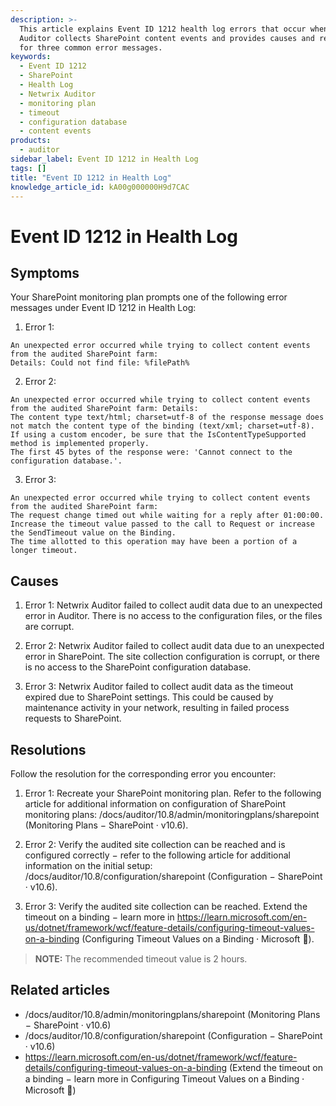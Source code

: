 ```yaml
---
description: >-
  This article explains Event ID 1212 health log errors that occur when Netwrix
  Auditor collects SharePoint content events and provides causes and resolutions
  for three common error messages.
keywords:
  - Event ID 1212
  - SharePoint
  - Health Log
  - Netwrix Auditor
  - monitoring plan
  - timeout
  - configuration database
  - content events
products:
  - auditor
sidebar_label: Event ID 1212 in Health Log
tags: []
title: "Event ID 1212 in Health Log"
knowledge_article_id: kA00g000000H9d7CAC
---
```


# Event ID 1212 in Health Log

## Symptoms

Your SharePoint monitoring plan prompts one of the following error messages under Event ID 1212 in Health Log:

1. Error 1:

```
An unexpected error occurred while trying to collect content events from the audited SharePoint farm:
Details: Could not find file: %filePath%
```

2. Error 2:

```
An unexpected error occurred while trying to collect content events from the audited SharePoint farm: Details: 
The content type text/html; charset=utf-8 of the response message does not match the content type of the binding (text/xml; charset=utf-8).
If using a custom encoder, be sure that the IsContentTypeSupported method is implemented properly.
The first 45 bytes of the response were: 'Cannot connect to the configuration database.'.
```

3. Error 3:

```
An unexpected error occurred while trying to collect content events from the audited SharePoint farm:
The request change timed out while waiting for a reply after 01:00:00.
Increase the timeout value passed to the call to Request or increase the SendTimeout value on the Binding.
The time allotted to this operation may have been a portion of a longer timeout.
```

## Causes

1. Error 1: Netwrix Auditor failed to collect audit data due to an unexpected error in Auditor. There is no access to the configuration files, or the files are corrupt.

2. Error 2: Netwrix Auditor failed to collect audit data due to an unexpected error in SharePoint. The site collection configuration is corrupt, or there is no access to the SharePoint configuration database.

3. Error 3: Netwrix Auditor failed to collect audit data as the timeout expired due to SharePoint settings. This could be caused by maintenance activity in your network, resulting in failed process requests to SharePoint.

## Resolutions

Follow the resolution for the corresponding error you encounter:

1. Error 1: Recreate your SharePoint monitoring plan. Refer to the following article for additional information on configuration of SharePoint monitoring plans: /docs/auditor/10.8/admin/monitoringplans/sharepoint (Monitoring Plans − SharePoint · v10.6).

2. Error 2: Verify the audited site collection can be reached and is configured correctly − refer to the following article for additional information on the initial setup: /docs/auditor/10.8/configuration/sharepoint (Configuration − SharePoint · v10.6).

3. Error 3: Verify the audited site collection can be reached. Extend the timeout on a binding − learn more in https://learn.microsoft.com/en-us/dotnet/framework/wcf/feature-details/configuring-timeout-values-on-a-binding (Configuring Timeout Values on a Binding ⸱ Microsoft 🐍).

> **NOTE:** The recommended timeout value is 2 hours.

## Related articles

- /docs/auditor/10.8/admin/monitoringplans/sharepoint (Monitoring Plans − SharePoint · v10.6)
- /docs/auditor/10.8/configuration/sharepoint (Configuration − SharePoint · v10.6)
- https://learn.microsoft.com/en-us/dotnet/framework/wcf/feature-details/configuring-timeout-values-on-a-binding (Extend the timeout on a binding − learn more in Configuring Timeout Values on a Binding ⸱ Microsoft 🐍)
